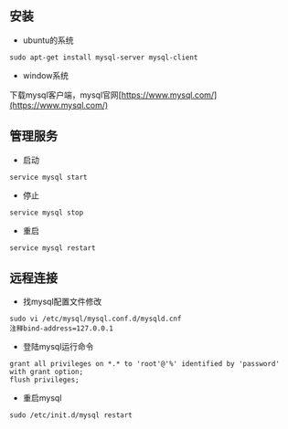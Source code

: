 ## 安装

* ubuntu的系统

```
sudo apt-get install mysql-server mysql-client
```

* window系统

下载mysql客户端，mysql官网[https://www.mysql.com/](https://www.mysql.com/)

## 管理服务

* 启动

```
service mysql start
```

* 停止

```
service mysql stop
```

* 重启

```
service mysql restart
```

## 远程连接

* 找mysql配置文件修改

```
sudo vi /etc/mysql/mysql.conf.d/mysqld.cnf
注释bind-address=127.0.0.1
```

* 登陆mysql运行命令

```
grant all privileges on *.* to 'root'@'%' identified by 'password' with grant option;
flush privileges;
```

* 重启mysql

```
sudo /etc/init.d/mysql restart
```



